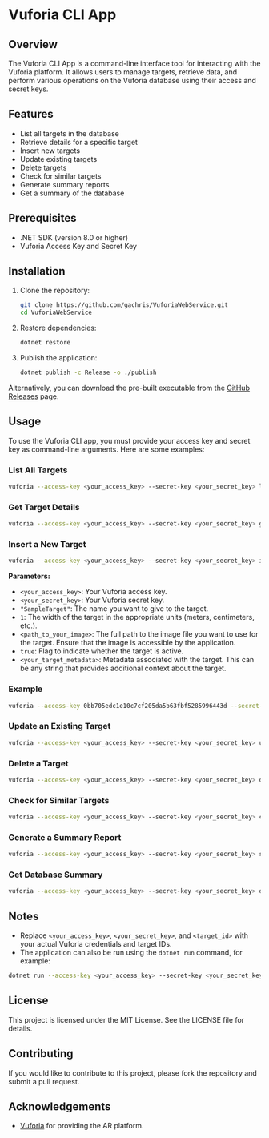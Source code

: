 # Vuforia CLI App

## Overview

The Vuforia CLI App is a command-line interface tool for interacting with the Vuforia platform. It allows users to manage targets, retrieve data, and perform various operations on the Vuforia database using their access and secret keys.

## Features

- List all targets in the database
- Retrieve details for a specific target
- Insert new targets
- Update existing targets
- Delete targets
- Check for similar targets
- Generate summary reports
- Get a summary of the database

## Prerequisites

- .NET SDK (version 8.0 or higher)
- Vuforia Access Key and Secret Key

## Installation

1. Clone the repository:

   ```bash
   git clone https://github.com/gachris/VuforiaWebService.git
   cd VuforiaWebService
   ```

2. Restore dependencies:

   ```bash
   dotnet restore
   ```

3. Publish the application:

   ```bash
   dotnet publish -c Release -o ./publish
   ```

Alternatively, you can download the pre-built executable from the [GitHub Releases](https://github.com/gachris/VuforiaWebService/releases) page.

## Usage

To use the Vuforia CLI app, you must provide your access key and secret key as command-line arguments. Here are some examples:

### List All Targets

```bash
vuforia --access-key <your_access_key> --secret-key <your_secret_key> list
```

### Get Target Details

```bash
vuforia --access-key <your_access_key> --secret-key <your_secret_key> get --target-id <target_id>
```

### Insert a New Target

```bash
vuforia --access-key <your_access_key> --secret-key <your_secret_key> insert --target-name "SampleTarget" --target-width 1 --target-image "<path_to_your_image>" --target-active-flag true --target-metadata "<your_target_metadata>"
```

**Parameters:**
- `<your_access_key>`: Your Vuforia access key.
- `<your_secret_key>`: Your Vuforia secret key.
- `"SampleTarget"`: The name you want to give to the target.
- `1`: The width of the target in the appropriate units (meters, centimeters, etc.).
- `<path_to_your_image>`: The full path to the image file you want to use for the target. Ensure that the image is accessible by the application.
- `true`: Flag to indicate whether the target is active.
- `<your_target_metadata>`: Metadata associated with the target. This can be any string that provides additional context about the target.

### Example

```bash
vuforia --access-key 0bb705edc1e10c7cf205da5b63fbf5285996443d --secret-key 142526decc8940c7a9d5ece4198f47d748b9b132 insert --target-name "SampleTarget" --target-width 1 --target-image "C:\Users\YourUsername\Pictures\sample_image.jpg" --target-active-flag true --target-metadata "This is a sample target for demonstration."
```

### Update an Existing Target

```bash
vuforia --access-key <your_access_key> --secret-key <your_secret_key> update --target-id <target_id> --target-name "UpdatedTarget" --target-width 1
```

### Delete a Target

```bash
vuforia --access-key <your_access_key> --secret-key <your_secret_key> delete --target-id <target_id>
```

### Check for Similar Targets

```bash
vuforia --access-key <your_access_key> --secret-key <your_secret_key> check-similar --target-id <target_id>
```

### Generate a Summary Report

```bash
vuforia --access-key <your_access_key> --secret-key <your_secret_key> summary-report --target-id <target_id>
```

### Get Database Summary

```bash
vuforia --access-key <your_access_key> --secret-key <your_secret_key> database-summary
```

## Notes

- Replace `<your_access_key>`, `<your_secret_key>`, and `<target_id>` with your actual Vuforia credentials and target IDs.
- The application can also be run using the `dotnet run` command, for example:

```bash
dotnet run --access-key <your_access_key> --secret-key <your_secret_key> list
```

## License

This project is licensed under the MIT License. See the LICENSE file for details.

## Contributing

If you would like to contribute to this project, please fork the repository and submit a pull request.

## Acknowledgements

- [Vuforia](https://developer.vuforia.com/) for providing the AR platform.
